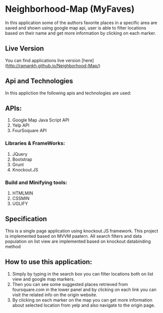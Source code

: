 # Neighborhood-Map (MyFaves)
In this application some of the authors favorite places in a specific area
are saved and shown using google map api, user is able to filter locations
based on their name and get more information by clicking on each marker.

## Live Version
You can find applications live version [here] (http://ramankh.github.io/Neighborhood-Map/)
## Api and Technologies
In this appliction the following apis and technologies are used:
## APIs:
1. Google Map Java Script API
2. Yelp API
3. FourSoquare API
### Libraries & FrameWorks:
1. JQuery
2. Bootstrap
3. Grunt
4. Knockout.JS
### Build and Minifying tools:
1. HTMLMIN
2. CSSMIN
3. UGLIFY

## Specification
This is a single page application using knockout.JS framework. This
project is implemented based on MVVM paatern. All search filters and
data population on list view are implemented based on knockout databinding
method

## How to use this application:
1. Simply by typing in the search box you can filter locations both on list view
and google map markers.
2. Then you can see some suggested places retrieved from foursquare.com in the lower
panel and by clicking on each link you can visit the related info on the origin website.
3. By clicking on each marker on the map you can get more information about selected
location from yelp and also navigate to the origin page.
